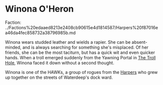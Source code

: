 # Winona O'Heron

Faction: ../Factions%20edaaed8213e2408cb90615e4d1814587/Harpers%20f87016ea46da4fec858732a38796985b.md

Winona wears studded leather and wields a rapier. She can be absent-minded, and is always searching for something she's misplaced. Of her friends, she can be the most taciturn, but has a quick wit and even quicker hands. When a troll emerged suddenly from the Yawning Portal in [The Troll Hole](../Adventure%20Log/%F0%9F%95%B3%EF%B8%8F%20The%20Troll%20Hole.md), Winona faced it down without a second thought.

Winona is one of the HAWKs, a group of rogues from the [Harpers](../Factions/Harpers.md) who grew up together on the streets of Waterdeep's dock ward.